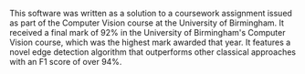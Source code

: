 This software was written as a solution to a coursework assignment issued as part of the Computer Vision course at the University of Birmingham. It received a final mark of 92% in the University of Birmingham's Computer Vision course, which was the highest mark awarded that year. It features a novel edge detection algorithm that outperforms other classical approaches with an F1 score of over 94%. 

